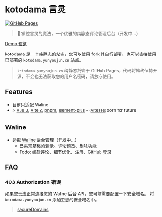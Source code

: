 # kotodama 言灵

[![GitHub Pages](https://github.com/YunYouJun/kotodama/actions/workflows/gh-pages.yml/badge.svg?branch=main)](https://github.com/YunYouJun/kotodama/actions/workflows/gh-pages.yml)

> 💬 掌控言灵的魔法，一个优雅的纯静态评论管理后台（开发中...）

[Demo 预览](https://kotodama.yunyoujun.cn)

kotodama 是一个纯静态的站点，您可以使用 fork 其自行部署，也可以直接使用已部署的 `kotodama.yunyoujun.cn` 站点。

> `kotodama.yunyoujun.cn` 纯静态托管于 GitHub Pages，代码将始终保持开源，不会也无法获取您的用户名密码，请放心使用。

## Features

- 目前只适配 Waline
- ⚡️ [Vue 3](https://github.com/vuejs/vue-next), [Vite 2](https://github.com/vitejs/vite), [pnpm](https://pnpm.js.org/), [element-plus](https://github.com/element-plus/element-plus) - ([vitesse](https://github.com/antfu/vitesse/))born for future

## Waline

- 适配 [Waline](https://github.com/walinejs/waline) 后台管理（开发中...）
  - 已实现基础的登录、评论预览、删除功能
  - Todo: 编辑评论、细节优化、注册、GitHub 登录

## FAQ

### 403 Authorization 错误

如果您无法正常连接您的 Waline 后台 API，您可能需要配置一下安全域名。
将 `kotodama.yunyoujun.cn` 添加至您的安全域名中。

> [secureDomains](https://waline.js.org/reference/server.html#securedomains)
